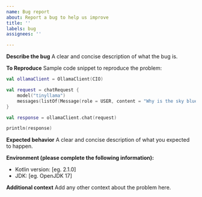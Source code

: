 ```yaml
---
name: Bug report
about: Report a bug to help us improve
title: ''
labels: bug
assignees: ''

---
```


**Describe the bug**
A clear and concise description of what the bug is.

**To Reproduce**
Sample code snippet to reproduce the problem:
```kotlin
val ollamaClient = OllamaClient(CIO)

val request = chatRequest {
    model("tinyllama")
    messages(listOf(Message(role = USER, content = "Why is the sky blue?")))
}

val response = ollamaClient.chat(request)

println(response)
```

**Expected behavior**
A clear and concise description of what you expected to happen.

**Environment (please complete the following information):**
- Kotlin version: [eg. 2.1.0]
- JDK: [eg. OpenJDK 17]

**Additional context**
Add any other context about the problem here.
